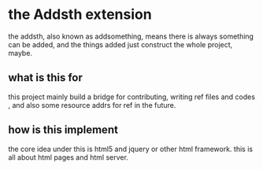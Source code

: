 the Addsth extension 
===

the addsth, also known as addsomething, means there is always something can be added, and the things added just construct the whole project, maybe. 


what is this for 
--

this project mainly build a bridge for contributing, writing ref files and codes , and also some resource addrs for ref in the future. 

how is this implement 
--

the core idea under this is html5 and jquery or other html framework. this is all about html pages and html server. 

